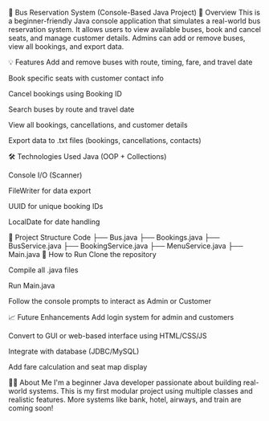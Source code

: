 🚌 Bus Reservation System (Console-Based Java Project)
📌 Overview
This is a beginner-friendly Java console application that simulates a real-world bus reservation system. It allows users to view available buses, book and cancel seats, and manage customer details. Admins can add or remove buses, view all bookings, and export data.

💡 Features
Add and remove buses with route, timing, fare, and travel date

Book specific seats with customer contact info

Cancel bookings using Booking ID

Search buses by route and travel date

View all bookings, cancellations, and customer details

Export data to .txt files (bookings, cancellations, contacts)

🛠️ Technologies Used
Java (OOP + Collections)

Console I/O (Scanner)

FileWriter for data export

UUID for unique booking IDs

LocalDate for date handling

📁 Project Structure
Code
├── Bus.java
├── Bookings.java
├── BusService.java
├── BookingService.java
├── MenuService.java
├── Main.java
🚀 How to Run
Clone the repository

Compile all .java files

Run Main.java

Follow the console prompts to interact as Admin or Customer

📈 Future Enhancements
Add login system for admin and customers

Convert to GUI or web-based interface using HTML/CSS/JS

Integrate with database (JDBC/MySQL)

Add fare calculation and seat map display


🙋‍♂️ About Me
I'm a beginner Java developer passionate about building real-world systems. This is my first modular project using multiple classes and realistic features. More systems like bank, hotel, airways, and train are coming soon!
